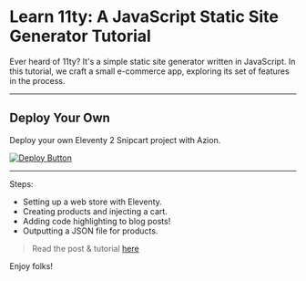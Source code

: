 # Learn 11ty: A JavaScript Static Site Generator Tutorial

Ever heard of 11ty? It's a simple static site generator written in JavaScript. In this tutorial, we craft a small e-commerce app, exploring its set of features in the process.

---

## Deploy Your Own

Deploy your own Eleventy 2 Snipcart project with Azion.

[![Deploy Button](/static/button.png)](https://console.azion.com/create/azion-community/eleventy-to-snipcart "Deploy with Azion")


---

Steps:

- Setting up a web store with Eleventy.
- Creating products and injecting a cart.
- Adding code highlighting to blog posts!
- Outputting a JSON file for products.

> Read the post & tutorial [here](https://snipcart.com/blog/11ty-javascript-static-site-generator-tutorial)

Enjoy folks!

